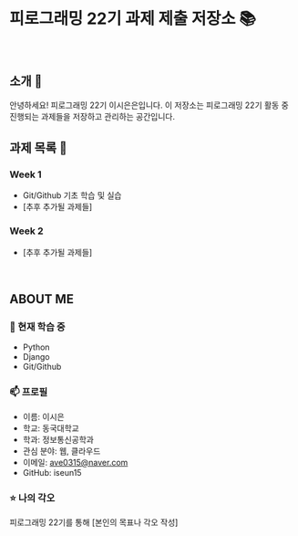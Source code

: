 # 피로그래밍 22기 과제 제출 저장소 📚
<br>

## 소개 🚀
안녕하세요! 피로그래밍 22기 이시은은입니다.
이 저장소는 피로그래밍 22기 활동 중 진행되는 과제들을 저장하고 관리하는 공간입니다.
<br>

## 과제 목록 📕
### Week 1
- Git/Github 기초 학습 및 실습
- [추후 추가될 과제들]

### Week 2
- [추후 추가될 과제들]
<br>

## ABOUT ME
### 🌱 현재 학습 중
- Python
- Django
- Git/Github

### 📫 프로필
- 이름: 이시은
- 학교: 동국대학교
- 학과: 정보통신공학과
- 관심 분야: 웹, 클라우드
- 이메일: ave0315@naver.com
- GitHub: iseun15

### ⭐ 나의 각오
피로그래밍 22기를 통해 [본인의 목표나 각오 작성]